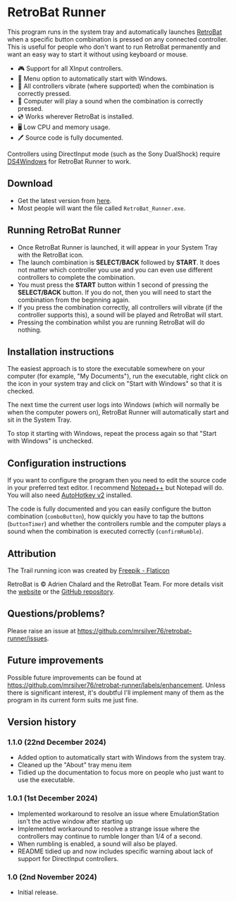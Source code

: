 # RetroBat Runner

This program runs in the system tray and automatically launches [RetroBat](https://www.retrobat.org/) when a specific button combination is pressed on any connected controller. This is useful for people who don't want to run RetroBat permanently and want an easy way to start it without using  keyboard or mouse.

* 🎮 Support for all XInput controllers.
* 🚀 Menu option to automatically start with Windows.
* 📳 All controllers vibrate (where supported) when the combination is correctly pressed.
* 📢 Computer will play a sound when the combination is correctly pressed.
* 💿 Works wherever RetroBat is installed.
* 🖥️ Low CPU and memory usage.
* 🖊️ Source code is fully documented.

Controllers using DirectInput mode (such as the Sony DualShock) require [DS4Windows](https://ds4-windows.com/) for RetroBat Runner to work.

## Download

* Get the latest version from [here](https://github.com/mrsilver76/retrobat-runner/releases).
* Most people will want the file called `RetroBat_Runner.exe`.

## Running RetroBat Runner

* Once RetroBat Runner is launched, it will appear in your System Tray with the RetroBat icon.
* The launch combination is **SELECT/BACK** followed by **START**. It does not matter which controller you use and you can even use different controllers to complete the combination.
* You must press the **START** button within 1 second of pressing the **SELECT/BACK** button. If you do not, then you will need to start the combination from the beginning again.
* If you press the combination correctly, all controllers will vibrate (if the controller supports this), a sound will be played and RetroBat will start.
* Pressing the combination whilst you are running RetroBat will do nothing.

## Installation instructions

The easiest approach is to store the executable somewhere on your computer (for example, "My Documents"), run the executable, right click on the icon in your system tray and click on "Start with Windows" so that it is checked.

The next time the current user logs into Windows (which will normally be when the computer powers on), RetroBat Runner will automatically start and sit in the System Tray.

To stop it starting with Windows, repeat the process again so that "Start with Windows" is unchecked.

## Configuration instructions

If you want to configure the program then you need to edit the source code in your preferred text editor. I recommend [Notepad++](https://notepad-plus-plus.org/) but Notepad will do. You will also need [AutoHotkey v2](https://www.autohotkey.com/) installed.

The code is fully documented and you can easily configure the button combination (`comboButton`), how quickly you have to tap the buttons (`buttonTimer`) and whether the controllers rumble and the computer plays a sound when the combination is executed correctly (`confirmRumble`).

## Attribution

The Trail running icon was created by [Freepik - Flaticon](https://www.flaticon.com/free-icons/trail-running)

RetroBat is &copy; Adrien Chalard and the RetroBat Team. For more details visit the [website](https://www.retrobat.org/) or the [GitHub repository](https://github.com/RetroBat-Official). 

## Questions/problems?

Please raise an issue at https://github.com/mrsilver76/retrobat-runner/issues.

## Future improvements

Possible future improvements can be found at https://github.com/mrsilver76/retrobat-runner/labels/enhancement. Unless there is significant interest, it's doubtful I'll implement many of them as the program in its current form suits me just fine.

## Version history

### 1.1.0 (22nd December 2024)
 - Added option to automatically start with Windows from the system tray.
 - Cleaned up the "About" tray menu item
 - Tidied up the documentation to focus more on people who just want to use the executable.

### 1.0.1 (1st December 2024)
- Implemented workaround to resolve an issue where EmulationStation isn't the active window after starting up
- Implemented workaround to resolve a strange issue where the controllers may continue to rumble longer than 1/4 of a second.
- When rumbling is enabled, a sound will also be played.
- README tidied up and now includes specific warning about lack of support for DirectInput controllers.

### 1.0 (2nd November 2024)
- Initial release.

